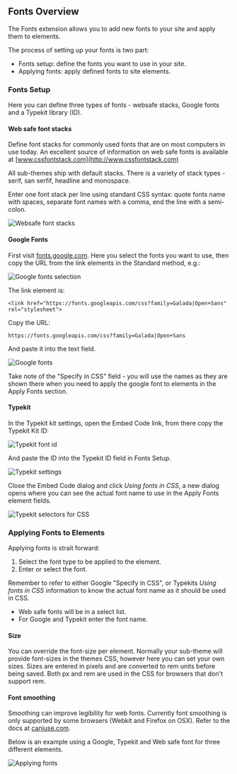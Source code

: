 ## Fonts Overview

The Fonts extension allows you to add new fonts to your site and apply them to elements.

The process of setting up your fonts is two part:

- Fonts setup: define the fonts you want to use in your site.
- Applying fonts: apply defined fonts to site elements.

### Fonts Setup

Here you can define three types of fonts - websafe stacks, Google fonts and a Typekit library (ID).

#### Web safe font stacks

Define font stacks for commonly used fonts that are on most computers in use today. An excellent source of information on web safe fonts is available at [www.cssfontstack.com](http://www.cssfontstack.com)

All sub-themes ship with default stacks. There is a variety of stack types - serif, san serfif, headline and monospace.

Enter one font stack per line using standard CSS syntax: quote fonts name with spaces, separate font names with a comma, end the line with a semi-colon.

![Websafe font stacks](img/Fonts-Setup-Websafe-Stacks.png)


#### Google Fonts

First visit [fonts.google.com](https://fonts.google.com). Here you select the fonts you want to use, then copy the URL from the link elements in the Standard method, e.g.:


![Google fonts selection](img/Google-fonts-use.png)

The link element is:

`<link href="https://fonts.googleapis.com/css?family=Galada|Open+Sans" rel="stylesheet">`

Copy the URL:

`https://fonts.googleapis.com/css?family=Galada|Open+Sans`

And paste it into the text field.


![Google fonts](img/Fonts-Setup-Google-fonts.png)

Take note of the "Specify in CSS" field - you will use the names as they are shown there when you need to apply the google font to elements in the Apply Fonts section.


#### Typekit

In the Typekit kit settings, open the Embed Code link, from there copy the Typekit Kit ID:

![Typekit font id](img/Typekit-ID.png)

And paste the ID into the Typekit ID field in Fonts Setup.

![Typekit settings](img/Fonts-Setup-Typekit-fonts.png)

Close the Embed Code dialog and click _Using fonts in CSS_, a new dialog opens where you can see the actual font name to use in the Apply Fonts element fields.

![Typekit selectors for CSS](img/Typekit-use.png)

### Applying Fonts to Elements

Applying fonts is strait forward:

1. Select the font type to be applied to the element.
2. Enter or select the font.

Remember to refer to either Google "Specify in CSS", or Typekits _Using fonts in CSS_ information to know the actual font name as it should be used in CSS.

- Web safe fonts will be in a select list.
- For Google and Typekit enter the font name.

#### Size
You can override the font-size per element. Normally your sub-theme will provide font-sizes in the themes CSS, however here you can set your own sizes. Sizes are entered in pixels and are converted to rem units before being saved. Both px and rem are used in the CSS for browsers that don't support rem.

#### Font smoothing
Smoothing can improve legibility for web fonts. Currently font smoothing is only supported by some browsers (Webkit and Firefox on OSX). Refer to the docs at [caniuse.com](http://caniuse.com/#feat=font-smooth).

Below is an example using a Google, Typekit and Web safe font for three different elements.

![Applying fonts](img/Fonts-Extension-Apply.png)

